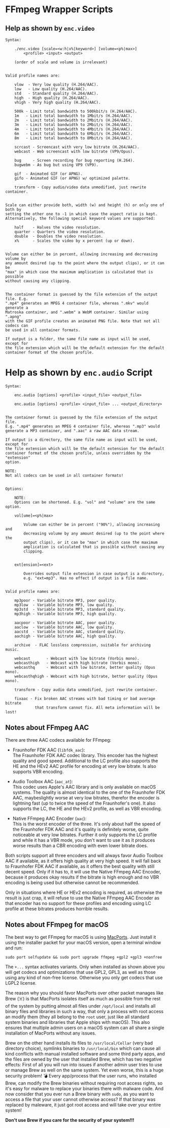 # FFmpeg Wrapper Scripts

## Help as shown by `enc.video`

```
Syntax:

    ./enc.video [scale=<w:h|x%|keyword>] [volume=<p%|max>]
        <profile> <input> <output>

    (order of scale and volume is irrelevant)


Valid profile names are:

    vlow  - Very low quality (H.264/AAC).
    low   - Low quality (H.264/AAC).
    std   - Standard quality (H.264/AAC).
    high  - High quality (H.264/AAC).
    vhigh - Very high quality (H.264/AAC).

	500k - Limit total bandwidth to 500kbit/s (H.264/AAC).
	1m   - Limit total bandwidth to 1Mbit/s (H.264/AAC).
	2m   - Limit total bandwidth to 2Mbit/s (H.264/AAC).
	3m   - Limit total bandwidth to 2Mbit/s (H.264/AAC).
	4m   - Limit total bandwidth to 4Mbit/s (H.264/AAC).
	6m   - Limit total bandwidth to 6Mbit/s (H.264/AAC).
	8m   - Limit total bandwidth to 8Mbit/s (H.264/AAC).

    scrcast - Screencast with very low bitrate (H.264/AAC).
    webcast - Web screencast with low bitrate (VP9/Opus).

    bug     - Screen recording for bug reporting (H.264).
	bugwebm - As bug but using VP9 (VP9).

    gif  - Animated GIF (or APNG).
    gifo - Animated GIF (or APNG) w/ optimized palette.

    transform - Copy audio/video data unmodified, just rewrite container.


Scale can either provide both, width (w) and height (h) or only one of both by
setting the other one to -1 in which case the aspect ratio is kept.
Alternatively, the following special keyword values are supported:

    half    - Halves the video resolution.
    quarter - Quarters the video resolution.
    double  - Doubles the video resolution.
    x%      - Scales the video by x percent (up or down).


Volume can either be in percent, allowing increasing and decreasing volume by
any amount desired (up to the point where the output clips), or it can be
"max" in which case the maximum amplication is calculated that is possible
without causing any clipping.


The container format is guessed by the file extension of the output file. E.g.
".mp4" generates an MPEG 4 container file, whereas ".mkv" would generate a
Matroska container, and ".webm" a WebM container. Similar using ".apng"
with the GIF profile creates an animated PNG file. Note that not all codecs can
be used in all container formats.

If output is a folder, the same file name as input will be used, except for
the file extension which will be the default extension for the default
container format of the chosen profile.
```

# Help as shown by `enc.audio` Script

```
Syntax:

    enc.audio [options] <profile> <input_file> <output_file>

    enc.audio [options] <profile> <input_file> ... <output_directory>


The container format is guessed by the file extension of the output file.
E.g. ".mp4" generates an MPEG 4 container file, whereas ".mp3" would
generate a MP3 container, and ".aac" a raw AAC data stream.

If output is a directory, the same file name as input will be used, except for
the file extension which will be the default extension for the default
container format of the chosen profile, unless overridden by the "extension"
option.

NOTE:
Not all codecs can be used in all container formats!


Options:

    NOTE:
    Options can be shortened. E.g. "vol" and "volume" are the same option.

    vol[ume]=<p%|max>

        Volume can either be in percent ("90%"), allowing increasing and
        decreasing volume by any amount desired (up to the point where the
        output clips), or it can be "max" in which case the maximum
        amplication is calculated that is possible without causing any
        clipping.


    ext[ension]=<ext>

        Overrides output file extension in case output is a directory,
        e.g. "ext=mp3". Has no effect if output is a file name.


Valid profile names are:

    mp3poor - Variable bitrate MP3, poor quality.
    mp3low  - Variable bitrate MP3, low quality.
    mp3std  - Variable bitrate MP3, standard quality.
    mp3high - Variable bitrate MP3, high quality.

    aacpoor - Variable bitrate AAC, poor quality.
    aaclow  - Variable bitrate AAC, low quality.
    aacstd  - Variable bitrate AAC, standard quality.
    aachigh - Variable bitrate AAC, high quality.

    archive  - FLAC lossless compression, suitable for archiving music.

    webcast       - Webcast with low bitrate (Vorbis mono).
    webcasthigh   - Webcast with high bitrate (Vorbis mono).
    webcasthq     - Webcast with low bitrate, better quality (Opus mono).
    webcasthqhigh - Webcast with high bitrate, better quality (Opus mono).

    transform - Copy audio data unmodified, just rewrite container.

    fixaac - Fix broken AAC streams with bad timing or bad average bitrate
             that transform cannot fix. All meta information will be lost!
```

## Notes about FFmpeg AAC

There are three AAC codecs available for FFmpeg:

- Fraunhofer FDK AAC (`libfdk_aac`): \
The Fraunhofer FDK AAC codec library. This encoder has the highest quality and good speed. Additional to the LC profile also supports the HE and the HEv2 AAC profile for encoding at very low bitrate. Is also supports VBR encoding.

- Audio Toolbox AAC (`aac_at`): \
This codec uses Apple's AAC library and is only available on macOS systems. The quality is almost identical to the one of the Fraunhofer FDK AAC, maybeslightly worse at very low bitrates, therefor the encoder is lightning fast (up to twice the speed of the Fraunhofer's one). It also supports the LC, the HE and the HEv2 profile, as well as VBR encoding.

- Native FFmpeg AAC Encoder (`aac`): \
This is the worst encoder of the three. It's only about half the speed of the Fraunhofer FDK AAC and it's quality is definitely worse, quite noticeable at very low bitrates. Further it only supports the LC profile and while it has a VBR mode, you don't want to use it as it produces worse results than a CBR encoding with even lower bitrate does.

Both scripts support all three encoders and will always favor Audio Toolbox AAC if available, as it offers high quality at very high speed. It will fall back to Fraunhofer FDK AAC if available, as it offers the best quality with still decent speed. Only if it has to, it will use the Native FFmpeg AAC Encoder, because it produces okay results if the bitrate is high enough and no VBR encoding is being used but otherwise cannot be recommended.

Only in situations where HE or HEv2 encoding is required, as otherwise the result is just crap, it will refuse to use the Native FFmpeg AAC Encoder as that encoder has no support for these profiles and encoding using LC profile at these bitrates produces horrible results.

## Notes about FFmpeg for macOS

The best way to get FFmpeg for macOS is using [MacPorts](https://www.macports.org/). Just install it using the installer packet for your macOS version, open a terminal window and run:

```
sudo port selfupdate && sudo port upgrade ffmpeg +gpl2 +gpl3 +nonfree
```
The `+...` syntax activates variants. Only when installed as shown above you will get codecs and optimizations that use GPL2, GPL3, as well as those using any kind of non-free license. Otherwise you only get codecs that use LGPL2 license.

The reason why you should favor MacPorts over other packet manages like Brew (☠️) is that MacPorts isolates itself as much as possible from the rest of the system by putting almost all files under `/opt/local` and installs all binary files and libraries in such a way, that only a process with root access an modify them (they all belong to the `root` user, just like all standard system binaries and libraries that Apple ships with macOS). This also ensures that multiple admin users on a macOS system can all share a single installation of MacPorts without any issues.

Brew on the other hand installs its files to `/usr/local/Cellar` (very bad directory choice), symlinks binaries to `/usr/local/bin` which can cause all kind conflicts with manual installed software and some third party apps, and the files are owned by the user that installed Brew, which has two negative effects: First of all you will run into issues if another admin user tries to use or manage Brew as well on the same system. Yet even worse, this is a huge security problem! 💣 Every app/process that the user runs, who installed Brew, can modify the Brew binaries without requiring root access rights, so it's easy for malware to replace your binaries there with malware code. And now consider that you ever run a Brew binary with `sudo`, as you want to access a file that your user cannot otherwise access? If that binary was replaced by maleware, it just got root access and will take over your entire system!

**Don't use Brew if you care for the security of your system!!!**